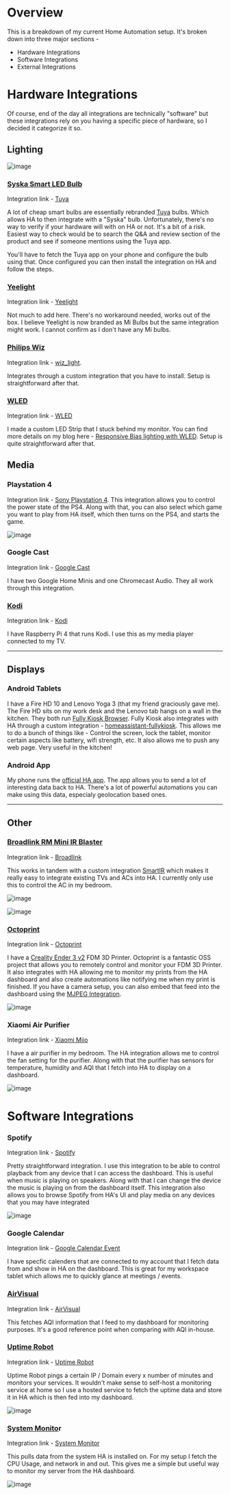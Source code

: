 # Overview

This is a breakdown of my current Home Automation setup. It's broken down into three major sections - 

- Hardware Integrations
- Software Integrations
- External Integrations


# Hardware Integrations

Of course, end of the day all integrations are technically "software" but these integrations rely on you having a specific piece of hardware, so I decided it categorize it so.

## Lighting

![image](https://user-images.githubusercontent.com/6697133/117109100-c0bec600-ada1-11eb-804a-43ce45cdbacb.png)

### [Syska Smart LED Bulb](https://www.amazon.in/Syska-Compatible-Amazon-Google-Assistant/dp/B076JLQSSL/ref=sr_1_1?dchild=1&keywords=syska+rgb&qid=1619671253&sr=8-1)

Integration link - [Tuya](https://www.home-assistant.io/integrations/tuya)

A lot of cheap smart bulbs are essentially rebranded [Tuya](https://www.tuya.com/) bulbs. Which allows HA to then integrate with a "Syska" bulb. Unfortunately, there's no way to verify if your hardware will with on HA or not. It's a bit of a risk. Easiest way to check would be to search the Q&A and review section of the product and see if someone mentions using the Tuya app.

You'll have to fetch the Tuya app on your phone and configure the bulb using that. Once configured you can then install the integration on HA and follow the steps. 

### [Yeelight](https://www.amazon.in/Yeelight-Dimmable-Compatible-Assistant-Multi-Colored/dp/B07HYP72RS)

Integration link -  [Yeelight](https://www.home-assistant.io/integrations/yeelight/) 

Not much to add here. There's no workaround needed, works out of the box. I believe Yeelight is now branded as Mi Bulbs but the same integration might work. I cannot confirm as I don't have any Mi bulbs. 

### [Philips Wiz](https://www.amazon.in/Philips-Connected-Dimmable-Compatible-Assistant/dp/B07X922QQV/ref=sr_1_2?dchild=1&keywords=philips+wiz&qid=1619671774&sr=8-2)

Integration link - [wiz_light](https://github.com/sbidy/wiz_light).

Integrates through a custom integration that you have to install. Setup is straightforward after that. 

### [WLED](https://github.com/Aircoookie/WLED)

Integration link - [WLED](https://www.home-assistant.io/integrations/wled/)

I made a custom LED Strip that I stuck behind my monitor. You can find more details on my blog here - [Responsive Bias lighting with WLED](https://valmik.in/posts/bias-lighting-wled/). Setup is quite straightforward after that. 


## Media

### Playstation 4

Integration link - [Sony Playstation 4](https://www.home-assistant.io/integrations/ps4/). This integration allows you to control the power state of the PS4. Along with that, you can also select which game you want to play from HA itself, which then turns on the PS4, and starts the game. 

![image](https://user-images.githubusercontent.com/6697133/117109237-fa8fcc80-ada1-11eb-967d-f323ced49e0f.png)

### Google Cast

Integration link - [Google Cast](https://www.home-assistant.io/integrations/cast/)

I have two Google Home Minis and one Chromecast Audio. They all work through this integration. 

### [Kodi](https://kodi.tv/)

Integration link - [Kodi](https://www.home-assistant.io/integrations/kodi/)

I have Raspberry Pi 4 that runs Kodi. I use this as my media player connected to my TV. 

---

## Displays

### Android Tablets

I have a Fire HD 10 and Lenovo Yoga 3 (that my friend graciously gave me). The Fire HD sits on my work desk and the Lenovo tab hangs on a wall in the kitchen. They both run [Fully Kiosk Browser](https://www.fully-kiosk.com/). Fully Kiosk also integrates with HA through a custom integration - [homeassistant-fullykiosk](https://github.com/cgarwood/homeassistant-fullykiosk). This allows me to do a bunch of things like - Control the screen, lock the tablet, monitor certain aspects like battery, wifi strength, etc. It also allows me to push any web page. Very useful in the kitchen! 

### Android App

My phone runs the [official HA app](https://play.google.com/store/apps/details?id=io.homeassistant.companion.android&hl=en_IN&gl=US). The app allows you to send a lot of interesting data back to HA. There's a lot of powerful automations you can make using this data, especialy geolocation based ones.

---

## Other

### [Broadlink RM Mini IR Blaster](https://www.amazon.in/Broadlink/dp/B08243KL64/ref=sr_1_1?dchild=1&keywords=broadlink+rm+mini&qid=1619672837&sr=8-1)

Integration link - [Broadlink](https://www.home-assistant.io/integrations/broadlink/)

This works in tandem with a custom integration [SmartIR](https://github.com/smartHomeHub/SmartIR) which makes it really easy to integrate existing TVs and ACs into HA. I currently only use this to control the AC in my bedroom. 

![image](https://user-images.githubusercontent.com/6697133/117109498-65d99e80-ada2-11eb-9123-7ee66d86a882.png)

![image](https://user-images.githubusercontent.com/6697133/117109578-81dd4000-ada2-11eb-9b36-879ab75cc566.png)

### [Octoprint](https://octoprint.org/)

Integration link - [Octoprint](https://www.home-assistant.io/integrations/octoprint/)

I have a [Creality Ender 3 v2](https://www.creality.com/goods-detail/ender-3-v2-3d-printer) FDM 3D Printer. Octoprint is a fantastic OSS project that allows you to remotely control and monitor your FDM 3D Printer. It also integrates with HA allowing me to monitor my prints from the HA dashboard and also create automations like notifying me when my print is finished. If you have a camera setup, you can also embed that feed into the dashboard using the [MJPEG Integration](https://www.home-assistant.io/integrations/mjpeg/).

![image](https://user-images.githubusercontent.com/6697133/117115954-632f7700-adab-11eb-91bd-8e6aa76f687c.png)

### **Xiaomi Air Purifier**

Integration link - [Xiaomi Miio](https://www.home-assistant.io/integrations/xiaomi_miio/)

I have a air purifier in my bedroom. The HA integration allows me to control the fan setting for the purifier. Along with that the purifier has sensors for temperature, humidity and AQI that I fetch into HA to display on a dashboard. 

![image](https://user-images.githubusercontent.com/6697133/117116264-c6210e00-adab-11eb-8fa9-bbb66eb4a11c.png)

# Software Integrations

### Spotify

Integration link - [Spotify](https://www.home-assistant.io/integrations/spotify/)

Pretty straightforward integration. I use this integration to be able to control playback from any device that I can access the dashboard. This is useful when music is playing on speakers. Along with that I can change the device the music is playing on from the dashboard itself. This integration also allows you to browse Spotify from HA's UI and play media on any devices that you may have integrated

![image](https://user-images.githubusercontent.com/6697133/117116427-fd8fba80-adab-11eb-9222-40b4cff39083.png)


### Google Calendar

Integration link - [Google Calendar Event](https://www.home-assistant.io/integrations/calendar.google/)

I have specfic calenders that are connected to my account that I fetch data from and show in HA on the dashboard. This is great for my workspace tablet which allows me to quickly glance at meetings / events. 

### [AirVisual](https://api-docs.iqair.com/)

Integration link - [AirVisual](https://www.home-assistant.io/integrations/airvisual/)

This fetches AQI information that I feed to my dashboard for monitoring purposes. It's a good reference point when comparing with AQI in-house. 

### [Uptime Robot](https://uptimerobot.com/)

Integration link - [Uptime Robot](https://www.home-assistant.io/integrations/uptimerobot/)

Uptime Robot pings a certain IP / Domain every x number of minutes and monitors your services. It wouldn't make sense to self-host a monitoring service at home so I use a hosted service to fetch the uptime data and store it in HA which is then fed into my dashboard. 

![image](https://user-images.githubusercontent.com/6697133/117116611-30d24980-adac-11eb-96b7-54372d8a18be.png)


### [System Monito](https://www.home-assistant.io/integrations/systemmonitor/)r

Integration link - [System Monitor](https://www.home-assistant.io/integrations/systemmonitor/) 

This pulls data from the system HA is installed on. For my setup I fetch the CPU Usage, and network in and out. This gives me a simple but useful way to monitor my server from the HA dashboard. 

![image](https://user-images.githubusercontent.com/6697133/117116664-4182bf80-adac-11eb-8c72-d2c45f952a4b.png)

